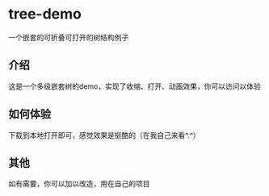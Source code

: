 # tree-demo
一个嵌套的可折叠可打开的树结构例子
## 介绍
这是一个多级嵌套树的demo，实现了收缩、打开、动画效果，你可以访问以体验
## 如何体验
下载到本地打开即可，感觉效果是挺酷的（在我自己来看^.^）
## 其他
如有需要，你可以加以改造，用在自己的项目
